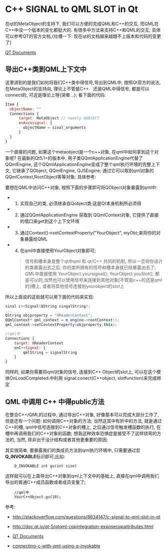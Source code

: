 # C++ SIGNAL to QML SLOT in Qt

在qt的MetaObject的支持下, 我们可以方便的完成QML和C++的交互, 而QML在C++中没一个版本的变化都挺大的. 有很多中方法来支持C++和QML的交互; 具体可以参考QT的官方文档,{吐槽一下: 现在qt的文档越来越跟不上版本和代码的变更了}

[QT Documents](http://doc.qt.io/qt-5/qtqml-cppintegration-interactqmlfromcpp.html)

导出C++类到QML上下文中
---

这里讲到的是我们如何将我们C++类中得信号,导出到QML中, 按照Qt官方的说法,在MetaObject的支持向, 理论上不管是C++　还是QML中得信号, 都是可以connect的, 可这是理论上呀{哭晕...};
看下面的代码:
```javascript
Item {
  objectName: ""
  Connections {
      target: MetaObject // namely QOBJECT 
      onAxxxsignal: {
        objectName = sinal_arguments
      }
  }
}
```
一个直接的问题, 如果这个metaobject是一个c++对象, 在qml中如何拿到这个对象呢? 在最新的Qt5.1+的版本中, 用子类QQmlApplicationEngine代替了QQmlEngine, 这个QQmlApplicationEngine变成了整个qml执行环境的完整上下文, 它继承了QObject, QQmlEngine, QJSEngine; 通过它可以取到qml对象的QQmlContext,RootObject等等对象;
具体参考:[](http://doc.qt.io/qt-5/qqmlapplicationengine.html)

要想在QML中访问C++对象, 按照下面的步骤即可将QObject对象暴露到qml中:

- 1. 实现自己的类, 必须继承自Qobject类;这是Qt本身机制所必须得
- 2. 通过QQmlApplicationEngine 获取到 QQmlContext对象, 它提供了直接的借口来get到这个上下文环境
- 3. 通过Context()->setContextProperty("YourObject", myOb);来将你的对象暴露给QML
- 4. 在qml中直接使用YourObject对象即可;

  > 信号和槽本身是整个qt中qml 和 qt/C++ 共同的机制, 所以一旦将你设计的类暴露出去之后, 你的类所拥有的信号和槽本身就已经暴露出去了; QML中直接使用 YourObject.yoursignal(); YourObject.youSlot(); 都是可以的;当然也可以使用信号来连接到其他对象[不管是c++的还是qml的]槽上, 或者将其他信号连接到yourobject的slot上

所以上面说的这些就可以用下面的代码来实现:

```c++
sinal c++Signal(QString singalString);
...
QString objproperty = "XReaderContext";
QQmlContext* qml_context = m_engine->rootContext();
qml_context->setContextProperty(objproperty,this);
```
```javascript
//qml中
Connections {
    target: XReaderContext 
    onC++Signal: {
        qmlString = signalString
    }
}
```

同样的, 如果你需要将qml对象的信号, 连接到C++ Object的slot上, 可以在这个模块OnLoadCompleted:中利用 signal.conect(C++object, slotfunction)来完成绑定

QML 中调用 C++ 中得public方法
---

在整合C++/QML的过程中, 通过导出C++对象, 好像基本可以完成大部分工作了, 但是还有一个问题: 如何调用C++对象的方法;
当然这其中有折中的方法, 就是通过C++的槽, qml中信号连接到C++对象的槽上, 之后通过信号触发槽函数的执行, 在槽中再调用我们的C++对象的函数; 想我这种效率恐惧症是接受不了这样绕弯的方法的, 当然, 除非出于设计结构或者其他更重要的原因;

其实很简单, 要暴露我们的类成员方法到qml执行环境中, 只需要通过宏**Q_INVOKABLE**标识即可;比如:
        
        Q_INVOKABLE int gu(int size)
这样就可以在上面导出C++对象到qml上下文中的基础上, 直接在qml中调用我们导出的普通C++成员函数或者成员变量了;
        
        //qml中
        YourC++Object.gu(10);

参考: 
- http://stackoverflow.com/questions/8834147/c-signal-to-qml-slot-in-qt

- http://doc.qt.io/qt-5/qtqml-cppintegration-exposecppattributes.html

- [QT Documents](http://doc.qt.io/qt-5/qtqml-cppintegration-interactqmlfromcpp.html)

- [connecting-c-with-qml-using-q-invokable](http://stackoverflow.com/questions/9341005/connecting-c-with-qml-using-q-invokable)